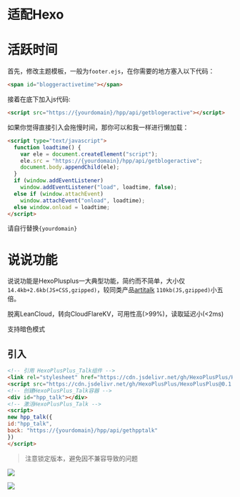 # 适配Hexo

# 活跃时间

首先，修改主题模板，一般为`footer.ejs`，在你需要的地方塞入以下代码：

```html
<span id="bloggeractivetime"></span>
```

接着在底下加入js代码:

```html
<script src="https://{yourdomain}/hpp/api/getblogeractive"></script>
```

如果你觉得直接引入会拖慢时间，那你可以和我一样进行懒加载：

```html
<script type="text/javascript">
  function loadtime() {
    var ele = document.createElement("script");
    ele.src = "https://{yourdomain}/hpp/api/getblogeractive";
    document.body.appendChild(ele);
  }
  if (window.addEventListener)
    window.addEventListener("load", loadtime, false);
  else if (window.attachEvent)
    window.attachEvent("onload", loadtime);
  else window.onload = loadtime;
</script>
```

请自行替换`{yourdomain}`

# 说说功能

说说功能是HexoPlusplus一大典型功能，简约而不简单，大小仅`14.4kb+2.6kb(JS+CSS,gzipped)`，较同类产品[artitalk](https://artitalk.js.org/) `110kb(JS,gzipped)`小五倍。

脱离LeanCloud，转向CloudFlareKV，可用性高(>99%)，读取延迟小(<2ms)

支持暗色模式

## 引入

```html
<!-- 引用 HexoPlusPlus_Talk组件 -->
<link rel="stylesheet" href="https://cdn.jsdelivr.net/gh/HexoPlusPlus/HexoPlusPlus@0.1.5/dist/talk.css" /> 
<script src="https://cdn.jsdelivr.net/gh/HexoPlusPlus/HexoPlusPlus@0.1.5/dist/talk.js"></script>
<!-- 创建HexoPlusPlus_Talk容器 -->
<div id="hpp_talk"></div>
<!-- 激活HexoPlusPlus_Talk -->
<script>
new hpp_talk({
id:"hpp_talk",
back: "https://{yourdomain}/hpp/api/gethpptalk"
})
</script>
```

> 注意锁定版本，避免因不兼容导致的问题

![](https://cdn.jsdelivr.net/gh/HexoPlusPlus/docs@master/docs/img/23.png)

![](https://cdn.jsdelivr.net/gh/HexoPlusPlus/docs@master/docs/img/22.png)